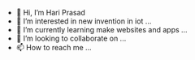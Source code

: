 - 👋 Hi, I’m Hari Prasad
- 👀 I’m interested in  new invention in iot   ...
- 🌱 I’m currently learning make websites and apps ...
- 💞️ I’m looking to collaborate on  ...
- 📫 How to reach me  ...

 
<!---
Scientisthari/Scientisthari is a ✨ special ✨ repository because its `README.md` (this file) appears on your GitHub profile.
You can click the Preview link to take a look at your changes.
--->
